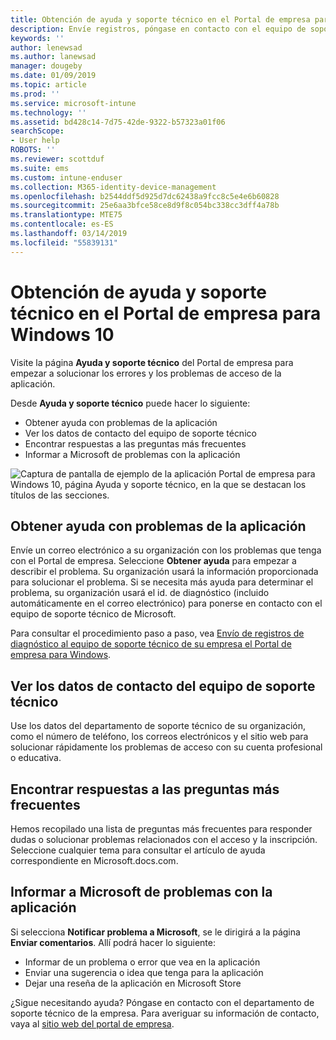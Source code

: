 ```yaml
---
title: Obtención de ayuda y soporte técnico en el Portal de empresa para Windows 10 | Microsoft Docs
description: Envíe registros, póngase en contacto con el equipo de soporte técnico y lea las preguntas más frecuentes en la página Ayuda y soporte técnico del Portal de empresa.
keywords: ''
author: lenewsad
ms.author: lanewsad
manager: dougeby
ms.date: 01/09/2019
ms.topic: article
ms.prod: ''
ms.service: microsoft-intune
ms.technology: ''
ms.assetid: bd428c14-7d75-42de-9322-b57323a01f06
searchScope:
- User help
ROBOTS: ''
ms.reviewer: scottduf
ms.suite: ems
ms.custom: intune-enduser
ms.collection: M365-identity-device-management
ms.openlocfilehash: b2544ddf5d925d7dc62438a9fcc8c5e4e6b60828
ms.sourcegitcommit: 25e6aa3bfce58ce8d9f8c054bc338cc3dff4a78b
ms.translationtype: MTE75
ms.contentlocale: es-ES
ms.lasthandoff: 03/14/2019
ms.locfileid: "55839131"
---
```

# <a name="get-help-and-support-in-company-portal-for-windows-10"></a>Obtención de ayuda y soporte técnico en el Portal de empresa para Windows 10

Visite la página **Ayuda y soporte técnico** del Portal de empresa para empezar a solucionar los errores y los problemas de acceso de la aplicación.   

Desde **Ayuda y soporte técnico** puede hacer lo siguiente:  

* Obtener ayuda con problemas de la aplicación
* Ver los datos de contacto del equipo de soporte técnico
* Encontrar respuestas a las preguntas más frecuentes 
* Informar a Microsoft de problemas con la aplicación

![Captura de pantalla de ejemplo de la aplicación Portal de empresa para Windows 10, página Ayuda y soporte técnico, en la que se destacan los títulos de las secciones.](./media/1812_UCP_Help_Support_sections.png)  

## <a name="get-help-with-app-problems"></a>Obtener ayuda con problemas de la aplicación

Envíe un correo electrónico a su organización con los problemas que tenga con el Portal de empresa. Seleccione **Obtener ayuda** para empezar a describir el problema. Su organización usará la información proporcionada para solucionar el problema. Si se necesita más ayuda para determinar el problema, su organización usará el id. de diagnóstico (incluido automáticamente en el correo electrónico) para ponerse en contacto con el equipo de soporte técnico de Microsoft.  

Para consultar el procedimiento paso a paso, vea [Envío de registros de diagnóstico al equipo de soporte técnico de su empresa el Portal de empresa para Windows](send-logs-to-your-it-admin-cp-windows.md).  

## <a name="view-helpdesk-contact-details"></a>Ver los datos de contacto del equipo de soporte técnico  
Use los datos del departamento de soporte técnico de su organización, como el número de teléfono, los correos electrónicos y el sitio web para solucionar rápidamente los problemas de acceso con su cuenta profesional o educativa.  

## <a name="find-answers-to-frequently-asked-questions"></a>Encontrar respuestas a las preguntas más frecuentes  
Hemos recopilado una lista de preguntas más frecuentes para responder dudas o solucionar problemas relacionados con el acceso y la inscripción. Seleccione cualquier tema para consultar el artículo de ayuda correspondiente en Microsoft.docs.com.  

## <a name="report-app-problems-to-microsoft"></a>Informar a Microsoft de problemas con la aplicación  
Si selecciona **Notificar problema a Microsoft**, se le dirigirá a la página **Enviar comentarios**. Allí podrá hacer lo siguiente:

* Informar de un problema o error que vea en la aplicación  
* Enviar una sugerencia o idea que tenga para la aplicación  
* Dejar una reseña de la aplicación en Microsoft Store   


¿Sigue necesitando ayuda? Póngase en contacto con el departamento de soporte técnico de la empresa. Para averiguar su información de contacto, vaya al [sitio web del portal de empresa](https://go.microsoft.com/fwlink/?linkid=2010980).
